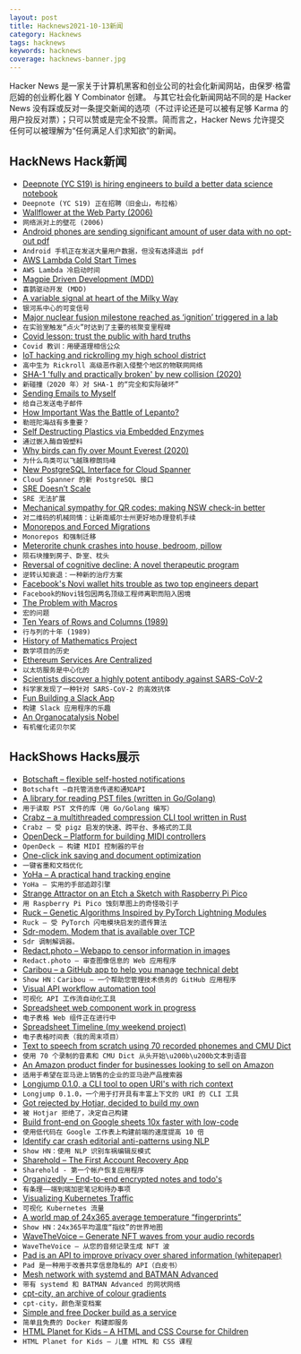 ```yaml
---
layout: post
title: Hacknews2021-10-13新闻
category: Hacknews
tags: hacknews
keywords: hacknews
coverage: hacknews-banner.jpg
---
```


Hacker News 是一家关于计算机黑客和创业公司的社会化新闻网站，由保罗·格雷厄姆的创业孵化器 Y Combinator 创建。
与其它社会化新闻网站不同的是 Hacker News 没有踩或反对一条提交新闻的选项（不过评论还是可以被有足够 Karma 的用户投反对票）；只可以赞或是完全不投票。简而言之，Hacker News 允许提交任何可以被理解为“任何满足人们求知欲”的新闻。

## HackNews Hack新闻


- [Deepnote (YC S19) is hiring engineers to build a better data science notebook](https://deepnote.com/join-us)
- `Deepnote (YC S19) 正在招聘（旧金山，布拉格）`
- [Wallflower at the Web Party (2006)](https://www.nytimes.com/2006/10/15/business/yourmoney/15friend.html)
- `网络派对上的壁花 (2006)`
- [Android phones are sending significant amount of user data with no opt-out pdf](https://www.scss.tcd.ie/Doug.Leith/Android_privacy_report.pdf)
- `Android 手机正在发送大量用户数据，但没有选择退出 pdf`
- [AWS Lambda Cold Start Times](https://filia-aleks.medium.com/aws-lambda-battle-2021-performance-comparison-for-all-languages-c1b441005fd1)
- `AWS Lambda 冷启动时间`
- [Magpie Driven Development (MDD)](http://www.nichesoftware.co.nz/2021/07/10/magpie-driven-development.html)
- `喜鹊驱动开发 (MDD)`
- [A variable signal at heart of the Milky Way](https://www.sciencedaily.com/releases/2021/10/211012080039.htm)
- `银河系中心的可变信号`
- [Major nuclear fusion milestone reached as ‘ignition’ triggered in a lab](https://www.imperial.ac.uk/news/228373/major-nuclear-fusion-milestone-reached-ignition/)
- `在实验室触发“点火”时达到了主要的核聚变里程碑`
- [Covid lesson: trust the public with hard truths](https://www.nature.com/articles/d41586-021-02758-2)
- `Covid 教训：用硬道理相信公众`
- [IoT hacking and rickrolling my high school district](https://whitehoodhacker.net/posts/2021-10-04-the-big-rick)
- `高中生为 Rickroll 高级恶作剧入侵整个地区的物联网网络`
- [SHA-1 'fully and practically broken' by new collision (2020)](https://duo.com/decipher/sha-1-fully-and-practically-broken-by-new-collision)
- `新碰撞（2020 年）对 SHA-1 的“完全和实际破坏”`
- [Sending Emails to Myself](https://voussoir.net/writing/emailing_myself)
- `给自己发送电子邮件`
- [How Important Was the Battle of Lepanto?](http://www.historytoday.com/archive/head-head/how-important-was-battle-lepanto)
- `勒班陀海战有多重要？`
- [Self Destructing Plastics via Embedded Enzymes](https://contest.techbriefs.com/2021/entries/sustainable-technologies-future-energy/11344)
- `通过嵌入酶自毁塑料`
- [Why birds can fly over Mount Everest (2020)](https://nautil.us/issue/86/energy/why-birds-can-fly-over-mount-everest)
- `为什么鸟类可以飞越珠穆朗玛峰`
- [New PostgreSQL Interface for Cloud Spanner](https://cloud.google.com/blog/topics/developers-practitioners/postgresql-interface-adds-familiarity-and-portability-cloud-spanner)
- `Cloud Spanner 的新 PostgreSQL 接口`
- [SRE Doesn’t Scale](https://bravenewgeek.com/sre-doesnt-scale/)
- `SRE 无法扩展`
- [Mechanical sympathy for QR codes: making NSW check-in better](https://huonw.github.io/blog/2021/10/nsw-covid-qr/)
- `对二维码的机械同情：让新南威尔士州更好地办理登机手续`
- [Monorepos and Forced Migrations](https://buttondown.email/j2kun/archive/monorepos-and-forced-migrations/)
- `Monorepos 和强制迁移`
- [Meterorite chunk crashes into house, bedroom, pillow](https://www.cbc.ca/news/canada/british-columbia/meteorite-crashes-into-womans-bedroom-golden-bc-1.6207904)
- `陨石块撞到房子、卧室、枕头`
- [Reversal of cognitive decline: A novel therapeutic program](https://www.ncbi.nlm.nih.gov/pmc/articles/PMC4221920/)
- `逆转认知衰退：一种新的治疗方案`
- [Facebook's Novi wallet hits trouble as two top engineers depart](https://financefeeds.com/facebooks-novi-wallet-hits-trouble-as-two-top-engineers-depart/)
- `Facebook的Novi钱包因两名顶级工程师离职而陷入困境`
- [The Problem with Macros](https://ianthehenry.com/posts/janet-game/the-problem-with-macros/)
- `宏的问题`
- [Ten Years of Rows and Columns (1989)](https://aresluna.org/attached/computerhistory/articles/spreadsheets/tenyearsofrowsandcolumns)
- `行与列的十年 (1989)`
- [History of Mathematics Project](https://history-of-mathematics.org/)
- `数学项目的历史`
- [Ethereum Services Are Centralized](https://michaelgummelt.medium.com/crypto-services-are-neither-decentralized-nor-trustworthy-f43c0a19a400)
- `以太坊服务是中心化的`
- [Scientists discover a highly potent antibody against SARS-CoV-2](https://actu.epfl.ch/news/scientists-discover-a-highly-potent-antibody-again/)
- `科学家发现了一种针对 SARS-CoV-2 的高效抗体`
- [Fun Building a Slack App](https://blog.c0nrad.io/posts/slack-latex/)
- `构建 Slack 应用程序的乐趣`
- [An Organocatalysis Nobel](https://www.science.org/content/blog-post/organocatalysis-nobel)
- `有机催化诺贝尔奖`


## HackShows Hacks展示

- [ Botschaft – flexible self-hosted notifications](https://github.com/ttymck/botschaft)
- `Botschaft –自托管消息传递和通知API`
- [ A library for reading PST files (written in Go/Golang)](https://github.com/mooijtech/go-pst)
- `用于读取 PST 文件的库（用 Go/Golang 编写）`
- [ Crabz – a multithreaded compression CLI tool written in Rust](https://github.com/sstadick/crabz)
- `Crabz – 受 pigz 启发的快速、跨平台、多格式的工具`
- [ OpenDeck – Platform for building MIDI controllers](https://github.com/shanteacontrols/OpenDeck)
- `OpenDeck – 构建 MIDI 控制器的平台`
- [ One-click ink saving and document optimization](https://www.halftoner.com/)
- `一键省墨和文档优化`
- [ YoHa – A practical hand tracking engine](https://handtracking.io)
- `YoHa – 实用的手部追踪引擎`
- [ Strange Attractor on an Etch a Sketch with Raspberry Pi Pico](https://www.youtube.com/watch?v=_2FIVBfSSDg)
- `用 Raspberry Pi Pico 蚀刻草图上的奇怪吸引子`
- [ Ruck – Genetic Algorithms Inspired by PyTorch Lightning Modules](https://github.com/nmichlo/ruck)
- `Ruck – 受 PyTorch 闪电模块启发的遗传算法`
- [ Sdr-modem. Modem that is available over TCP](https://github.com/dernasherbrezon/sdr-modem)
- `Sdr 调制解调器。`
- [ Redact.photo – Webapp to censor information in images](https://redact.photo)
- `Redact.photo – 审查图像信息的 Web 应用程序`
- [ Caribou – a GitHub app to help you manage technical debt](https://www.hellocaribou.com)
- `Show HN：Caribou – 一个帮助您管理技术债务的 GitHub 应用程序`
- [ Visual API workflow automation tool](https://www.workload.co/)
- `可视化 API 工作流自动化工具`
- [ Spreadsheet web component work in progress](https://i5ik.github.io/_____/cellophane/)
- `电子表格 Web 组件正在进行中`
- [ Spreadsheet Timeline (my weekend project)](https://spreadsheettimeline.com/)
- `电子表格时间表（我的周末项目）`
- [ Text to speech from scratch using 70 recorded phonemes and CMU Dict](https://locserendipity.com/sim/voice.html)
- `使用 70 个录制的音素和 CMU Dict 从头开始\u200b\u200b文本到语音`
- [ An Amazon product finder for businesses looking to sell on Amazon](https://github.com/aarmora/jordan-scrapes-amazon-for-products-to-sell)
- `适用于希望在亚马逊上销售的企业的亚马逊产品搜索器`
- [ Longjump 0.1.0, a CLI tool to open URI's with rich context](https://github.com/alexcwatt/longjump)
- `Longjump 0.1.0，一个用于打开具有丰富上下文的 URI 的 CLI 工具`
- [ Got rejected by Hotjar, decided to build my own](https://squeaky.ai/)
- `被 Hotjar 拒绝了，决定自己构建`
- [ Build front-end on Google sheets 10x faster with low-code](https://www.dronahq.com/google-sheets-app/)
- `使用低代码在 Google 工作表上构建前端的速度提高 10 倍`
- [ Identify car crash editorial anti-patterns using NLP](https://visionzeroreporting.com/)
- `Show HN：使用 NLP 识别车祸编辑反模式`
- [Sharehold – The First Account Recovery App](https://www.sharehold.com/)
- `Sharehold - 第一个帐户恢复应用程序`
- [ Organizedly – End-to-end encrypted notes and todo's](https://www.organized.ly/)
- `有条理——端到端加密笔记和待办事项`
- [ Visualizing Kubernetes Traffic](https://kentiklabs.com/blog/visualize-k8s-traffic/)
- `可视化 Kubernetes 流量`
- [ A world map of 24x365 average temperature “fingerprints”](https://weatherspark.com/map)
- `Show HN：24x365平均温度“指纹”的世界地图`
- [ WaveTheVoice – Generate NFT waves from your audio records](https://wavethevoice.art/)
- `WaveTheVoice – 从您的音频记录生成 NFT 波`
- [ Pad is an API to improve privacy over shared information (whitepaper)](https://www.pad.tech/pad-whitepaper/)
- `Pad 是一种用于改善共享信息隐私的 API（白皮书）`
- [ Mesh network with systemd and BATMAN Advanced](https://git.disroot.org/pranav/naxalnet)
- `带有 systemd 和 BATMAN Advanced 的网状网络`
- [ cpt-city, an archive of colour gradients](http://soliton.vm.bytemark.co.uk/pub/cpt-city/)
- `cpt-city，颜色渐变档案`
- [ Simple and free Docker build as a service](https://www.svennex.com)
- `简单且免费的 Docker 构建即服务`
- [ HTML Planet for Kids – A HTML and CSS Course for Children](item?id=28842702)
- `HTML Planet for Kids – 儿童 HTML 和 CSS 课程`

